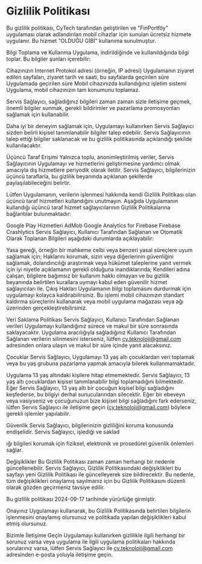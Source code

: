 # Gizlilik Politikası
Bu gizlilik politikası, CyTech tarafından geliştirilen ve "FinPortföy" uygulaması olarak adlandırılan mobil cihazlar için sunulan ücretsiz hizmete uygulanır. Bu hizmet "OLDUĞU GİBİ" kullanıma sunulmuştur.

Bilgi Toplama ve Kullanma
Uygulama, indirildiğinde ve kullanıldığında bilgi toplar. Bu bilgiler şunları içerebilir:

Cihazınızın Internet Protokol adresi (örneğin, IP adresi)
Uygulamanın ziyaret edilen sayfaları, ziyaret tarih ve saati, bu sayfalarda geçirilen süre
Uygulamada geçirilen süre
Mobil cihazınızda kullandığınız işletim sistemi
Uygulama, mobil cihazınızın tam konumunu toplamaz.

Servis Sağlayıcı, sağladığınız bilgileri zaman zaman sizle iletişime geçmek, önemli bilgiler sunmak, gerekli bildirimler ve pazarlama promosyonları sağlamak için kullanabilir.

Daha iyi bir deneyim sağlamak için, Uygulamayı kullanırken Servis Sağlayıcı sizden belirli kişisel tanımlanabilir bilgiler talep edebilir. Servis Sağlayıcının talep ettiği bilgiler saklanacak ve bu gizlilik politikasında açıklandığı şekilde kullanılacaktır.

Üçüncü Taraf Erişimi
Yalnızca toplu, anonimleştirilmiş veriler, Servis Sağlayıcının Uygulamayı ve hizmetlerini geliştirmesine yardımcı olmak amacıyla dış hizmetlere periyodik olarak iletilir. Servis Sağlayıcı, bilgilerinizin üçüncü taraflarla, bu gizlilik beyanında açıklanan şekillerde paylaşılabileceğini belirtir.

Lütfen Uygulamanın, verilerin işlenmesi hakkında kendi Gizlilik Politikası olan üçüncü taraf hizmetleri kullandığını unutmayın. Aşağıda Uygulamanın kullandığı üçüncü taraf hizmet sağlayıcılarının Gizlilik Politikalarına bağlantılar bulunmaktadır:

Google Play Hizmetleri
AdMob
Google Analytics for Firebase
Firebase Crashlytics
Servis Sağlayıcı, Kullanıcı Tarafından Sağlanan ve Otomatik Olarak Toplanan Bilgileri aşağıdaki durumlarda açıklayabilir:

Yasa gereği, örneğin bir mahkeme celbi veya benzeri yasal süreçlere uyum sağlamak için;
Haklarını korumak, sizin veya diğerlerinin güvenliğini sağlamak, dolandırıcılığı araştırmak veya hükümet taleplerine yanıt vermek için iyi niyetle açıklamanın gerekli olduğuna inandıklarında;
Kendileri adına çalışan, bilgilere bağımsız bir kullanım hakkı olmayan ve bu gizlilik beyanında belirtilen kurallara uymayı kabul eden güvenilir hizmet sağlayıcıları ile.
Çıkış Hakları
Uygulamanın bilgi toplamasını durdurmak için uygulamayı kolayca kaldırabilirsiniz. Bu işlemi mobil cihazınızın standart kaldırma süreçlerini kullanarak veya mobil uygulama mağazası veya ağı üzerinden gerçekleştirebilirsiniz.

Veri Saklama Politikası
Servis Sağlayıcı, Kullanıcı Tarafından Sağlanan verileri Uygulamayı kullandığınız sürece ve makul bir süre sonrasında saklayacaktır. Uygulama aracılığıyla sağladığınız Kullanıcı Tarafından Sağlanan verilerin silinmesini isterseniz, lütfen cy.teknoloji@gmail.com adresinden onlara ulaşın ve makul bir süre içinde yanıt alacaksınız.

Çocuklar
Servis Sağlayıcı, Uygulamayı 13 yaş altı çocuklardan veri toplamak veya bu yaş grubuna pazarlama yapmak amacıyla bilerek kullanmamaktadır.

Uygulama 13 yaş altındaki kişilere hitap etmemektedir. Servis Sağlayıcı, 13 yaş altı çocuklardan kişisel tanımlanabilir bilgi toplamadığını bilmektedir. Eğer Servis Sağlayıcı, 13 yaş altı bir çocuğun kişisel bilgi sağladığını keşfederse, bu bilgiyi derhal sunucularından silecektir. Eğer bir ebeveyn veya vasiyseniz ve çocuğunuzun bize kişisel bilgi sağladığını fark ederseniz, lütfen Servis Sağlayıcı ile iletişime geçin (cy.teknoloji@gmail.com) böylece gerekli işlemler yapılabilir.

Güvenlik
Servis Sağlayıcı, bilgilerinizin gizliliğini koruma konusunda endişelidir. Servis Sağlayıcı, işlediği ve saklad

ığı bilgileri korumak için fiziksel, elektronik ve prosedürel güvenlik önlemleri sağlar.

Değişiklikler
Bu Gizlilik Politikası zaman zaman herhangi bir nedenle güncellenebilir. Servis Sağlayıcı, Gizlilik Politikasındaki değişiklikleri bu sayfayı yeni Gizlilik Politikası ile güncelleyerek size bildirecektir. Bu nedenle, tüm değişiklikleri onaylamış sayılmanız için bu Gizlilik Politikasını düzenli olarak gözden geçirmeniz tavsiye edilir.

Bu gizlilik politikası 2024-09-17 tarihinde yürürlüğe girmiştir.

Onayınız
Uygulamayı kullanarak, bu Gizlilik Politikasında belirtilen bilgilerin işlenmesini onaylamış olursunuz ve politikada yapılan değişiklikleri kabul etmiş olursunuz.

Bizimle İletişime Geçin
Uygulamayı kullanırken gizlilikle ilgili herhangi bir sorunuz varsa veya uygulama ile ilgili uygulama politikaları hakkında sorularınız varsa, lütfen Servis Sağlayıcı ile cy.teknoloji@gmail.com adresinden e-posta yoluyla iletişime geçin.
